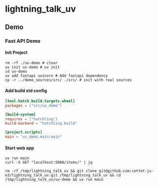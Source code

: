 # lightning_talk_uv

## Demo

### Fast API Demo
#### Init Project
```shell
rm -rf ./uv-demo # clear
uv init uv-demo # uv init
cd uv-demo 
uv add fastapi uvicorn # Add fastapi dependency
cp -r ../demo_sources/src/ ./src/ # init with real sources
```

#### Add build std config
```toml
[tool.hatch.build.targets.wheel]
packages = ["src/uv_demo"]

[build-system]
requires = ["hatchling"]
build-backend = "hatchling.build"

[project.scripts]
main = "uv_demo.main:main"
```

#### Start web app
```shell
uv run main
curl -X GET "localhost:5000/items/" | jq
```

```shell
rm -rf /tmp/lightning_talk_uv && git clone git@github.com:cottet-ju-e3/lightning_talk_uv.git /tmp/lightning_talk_uv && cd /tmp/lightning_talk_uv/uv-demo && uv run main
```